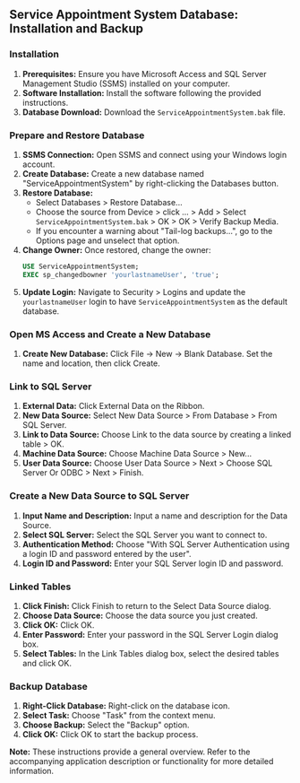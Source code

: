 ## Service Appointment System Database: Installation and Backup

### Installation

1. **Prerequisites:** Ensure you have Microsoft Access and SQL Server Management Studio (SSMS) installed on your computer.
2. **Software Installation:** Install the software following the provided instructions.
3. **Database Download:** Download the `ServiceAppointmentSystem.bak` file.

### Prepare and Restore Database

1. **SSMS Connection:** Open SSMS and connect using your Windows login account.
2. **Create Database:** Create a new database named "ServiceAppointmentSystem" by right-clicking the Databases button.
3. **Restore Database:**
   - Select Databases > Restore Database...
   - Choose the source from Device > click ... > Add > Select `ServiceAppointmentSystem.bak` > OK > OK > Verify Backup Media.
   - If you encounter a warning about "Tail-log backups...", go to the Options page and unselect that option.
4. **Change Owner:** Once restored, change the owner:
   ```sql
   USE ServiceAppointmentSystem;
   EXEC sp_changedbowner 'yourlastnameUser', 'true';
   ```
5. **Update Login:** Navigate to Security > Logins and update the `yourlastnameUser` login to have `ServiceAppointmentSystem` as the default database.

### Open MS Access and Create a New Database

1. **Create New Database:** Click File -> New -> Blank Database. Set the name and location, then click Create.

### Link to SQL Server

1. **External Data:** Click External Data on the Ribbon.
2. **New Data Source:** Select New Data Source > From Database > From SQL Server.
3. **Link to Data Source:** Choose Link to the data source by creating a linked table > OK.
4. **Machine Data Source:** Choose Machine Data Source > New...
5. **User Data Source:** Choose User Data Source > Next > Choose SQL Server Or ODBC > Next > Finish.

### Create a New Data Source to SQL Server

1. **Input Name and Description:** Input a name and description for the Data Source.
2. **Select SQL Server:** Select the SQL Server you want to connect to.
3. **Authentication Method:** Choose "With SQL Server Authentication using a login ID and password entered by the user".
4. **Login ID and Password:** Enter your SQL Server login ID and password.

### Linked Tables

1. **Click Finish:** Click Finish to return to the Select Data Source dialog.
2. **Choose Data Source:** Choose the data source you just created.
3. **Click OK:** Click OK.
4. **Enter Password:** Enter your password in the SQL Server Login dialog box.
5. **Select Tables:** In the Link Tables dialog box, select the desired tables and click OK.

### Backup Database

1. **Right-Click Database:** Right-click on the database icon.
2. **Select Task:** Choose "Task" from the context menu.
3. **Choose Backup:** Select the "Backup" option.
4. **Click OK:** Click OK to start the backup process.

**Note:** These instructions provide a general overview. Refer to the accompanying application description or functionality for more detailed information.
